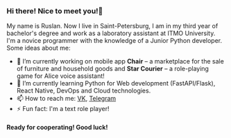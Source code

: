 ### Hi there! Nice to meet you!👋

My name is Ruslan. Now I live in Saint-Petersburg, I am in my third year of bachelor's degree and work as a laboratory assistant at ITMO University. I'm a novice programmer with the knowledge of a Junior Python developer. Some ideas about me:

- 🔭 I’m currently working on mobile app **Chair** – a marketplace for the sale of furniture and household goods and **Star Courier** – a role-playing game for Alice voice assistant!
- 🌱 I’m currently learning Python for Web development (FastAPI/Flask), React Native, DevOps and Cloud technologies.
- 📫 How to reach me: [VK](https://vk.com/jesusya_26), [Telegram](https://t.me/Jesusya_26)
- ⚡ Fun fact: I'm a text role player!

#### Ready for cooperating! Good luck!

